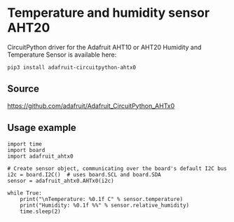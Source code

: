 # Temperature and humidity sensor AHT20

CircuitPython driver for the Adafruit AHT10 or AHT20 Humidity and Temperature Sensor is available here:

```
pip3 install adafruit-circuitpython-ahtx0
```

## Source

https://github.com/adafruit/Adafruit_CircuitPython_AHTx0

## Usage example

```
import time
import board
import adafruit_ahtx0

# Create sensor object, communicating over the board's default I2C bus
i2c = board.I2C()  # uses board.SCL and board.SDA
sensor = adafruit_ahtx0.AHTx0(i2c)

while True:
    print("\nTemperature: %0.1f C" % sensor.temperature)
    print("Humidity: %0.1f %%" % sensor.relative_humidity)
    time.sleep(2)
```